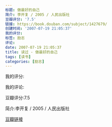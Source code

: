```yaml
---
标题: 做最好的自己
简介: 李开复 / 2005 / 人民出版社
豆瓣评分: '7.5'
链接: https://book.douban.com/subject/1427679/
创建时间: '2007-07-19 21:05:37'
我的评分:
标签: 励志
评论:
date: 2007-07-19 21:05:37
title: 读过 - 做最好的自己
tags: [读书]
categories: [励志]
---
```


我的评分:

我的评论:

豆瓣评分:7.5

简介:李开复 / 2005 / 人民出版社

[豆瓣链接](https://book.douban.com/subject/1427679/)

